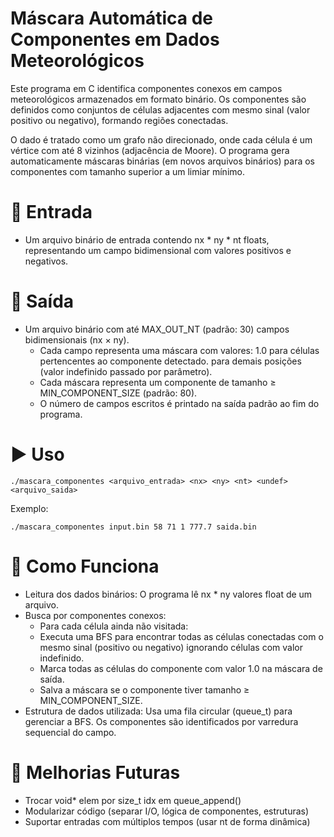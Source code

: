 # Máscara Automática de Componentes em Dados Meteorológicos

Este programa em C identifica componentes conexos em campos meteorológicos armazenados em formato binário. Os componentes são definidos como conjuntos de células adjacentes com mesmo sinal (valor positivo ou negativo), formando regiões conectadas.

O dado é tratado como um grafo não direcionado, onde cada célula é um vértice com até 8 vizinhos (adjacência de Moore). O programa gera automaticamente máscaras binárias (em novos arquivos binários) para os componentes com tamanho superior a um limiar mínimo.

# 📂 Entrada
- Um arquivo binário de entrada contendo nx * ny * nt floats, representando um campo bidimensional com valores positivos e negativos.

# 🧮 Saída
- Um arquivo binário com até MAX_OUT_NT (padrão: 30) campos bidimensionais (nx × ny).
    - Cada campo representa uma máscara com valores:
        1.0 para células pertencentes ao componente detectado.
        <undef> para demais posições (valor indefinido passado por parâmetro).
    - Cada máscara representa um componente de tamanho ≥ MIN_COMPONENT_SIZE (padrão: 80).
    - O número de campos escritos é printado na saída padrão ao fim do programa.

# ▶️ Uso
```
./mascara_componentes <arquivo_entrada> <nx> <ny> <nt> <undef> <arquivo_saida>
```
Exemplo:
```
./mascara_componentes input.bin 58 71 1 777.7 saida.bin
```

# 🧠 Como Funciona
- Leitura dos dados binários: O programa lê nx * ny valores float de um arquivo.
- Busca por componentes conexos:
    - Para cada célula ainda não visitada:
    - Executa uma BFS para encontrar todas as células conectadas com o mesmo sinal (positivo ou negativo) ignorando células com valor indefinido.
    - Marca todas as células do componente com valor 1.0 na máscara de saída.
    - Salva a máscara se o componente tiver tamanho ≥ MIN_COMPONENT_SIZE.
- Estrutura de dados utilizada:
    Usa uma fila circular (queue_t) para gerenciar a BFS.
    Os componentes são identificados por varredura sequencial do campo.

# 📌 Melhorias Futuras
- Trocar void* elem por size_t idx em queue_append()
- Modularizar código (separar I/O, lógica de componentes, estruturas)
- Suportar entradas com múltiplos tempos (usar nt de forma dinâmica)
